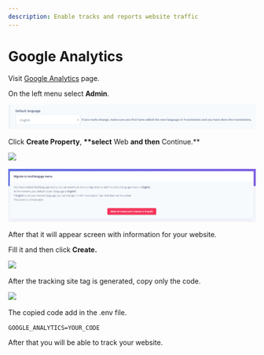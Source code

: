 ```yaml
---
description: Enable tracks and reports website traffic
---
```


# Google Analytics

Visit [Google Analytics](https://analytics.google.com/) page.

On the left menu select **Admin**.

![](../.gitbook/assets/screenshot.png)

Click **Create Property**, **\*\*select** Web **and then** Continue.\*\*

![](../.gitbook/assets/screenshot%20%283%29.png)

![](../.gitbook/assets/screenshot2.png)

After that it will appear screen with information for your website.

Fill it and then click **Create.**

![](../.gitbook/assets/screenshot%20%285%29.png)

After the tracking site tag is generated, copy only the code.

![](../.gitbook/assets/screenshot%20%2810%29.png)

The copied code add in the .env file.

```text
GOOGLE_ANALYTICS=YOUR_CODE
```

After that you will be able to track your website.

